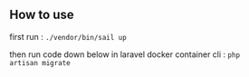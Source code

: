 

## How to use

first run : 
<code>./vendor/bin/sail up</code>

then run code down below in laravel docker container cli : 
<code>php artisan migrate</code>



